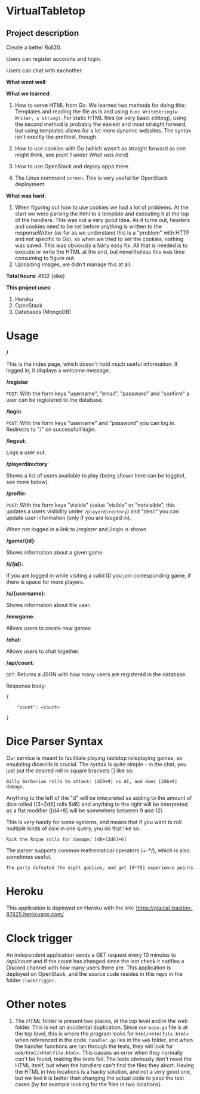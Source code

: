 # VirtualTabletop
## Project description

Create a better Roll20.

Users can register accounts and login.

Users can chat with eachother.


**What went well**:


**What we learned**:
1. How to serve HTML from Go. We learned two methods for doing this: Templates and reading the file as is and using ```func WriteString(w Writer, s string)```. For static HTML files (or very basic editing), using the second method is probably the easiest and most straight forward, but using templates allows for a lot more dynamic websites. The syntax isn't exactly the prettiest, though.

2. How to use cookies with Go (which wasn't as straight forward as one might think, see point 1 under *What was hard*)

3. How to use OpenStack and deploy apps there.

4. The Linux command ```screen```. This is very useful for OpenStack deployment.


**What was hard**:
1. When figuring out how to use cookies we had a lot of problems. At the start we were parsing the html to a template and executing it at the top of the handlers. This was not a very good idea. As it turns out, headers and cookies need to be set before anything is written to the responseWriter (as far as we understand this is a "problem" with HTTP and not specific to Go), so when we tried to set the cookies, nothing was saved. This was obviously a fairly easy fix. All that is needed is to execute or write the HTML at the end, but nevertheless this was time consuming to figure out.
2. Uploading images, we didn't manage this at all.

**Total hours**:
4102 (sike)

**This project uses**:
1. Heroku
2. OpenStack
3. Databases (MongoDB)

# Usage
**/**

This is the index page, which doesn't hold much useful information. If logged in, it displays a welcome message.

**/register**

```POST```: With the form keys "username", "email", "password" and "confirm" a user can be registered to the database.

**/login**:

```POST```: With the form keys "username" and "password" you can log in. Redirects to "/" on successfull login.


**/logout**:

Logs a user out.


**/playerdirectory**:

Shows a list of users available to play (being shown here can be toggled, see more below).

**/profile**:

```POST```: With the form keys "visible" (value "visible" or "notvisible", this updates a users visibility under ```/playerdirectory```) and "desc" you can update user information (only if you are looged in).

When not logged in a link to /register and /login is shown.


**/game/{id}**:

Shows information about a given game.


**/i/{id}**:

If you are logged in while visiting a valid ID you join corresponding game, if there is space for more players.


**/u/{username}**:

Shows information about the user.


**/newgame**:

Allows users to create new games


**/chat**:

Allows users to chat together.


**/api/count**:

```GET```: Returns a JSON with how many users are registered in the database.

Response body:


```
{

    "count": <count>
    
}
```

# Dice Parser Syntax

Our service is meant to facilitate playing tabletop roleplaying games, so emulating dicerolls is crucial. The syntax is quite simple - in the chat, you just put the desired roll in square brackets [] like so:

```
Billy Barbarian rolls to attack: [d20+9] vs AC, and does [2d6+8] damage.
```


Anything to the left of the "d" will be interpreted as adding to the amount of dice rolled ([3+2d6] rolls 5d6) and anything to the right will be interpreted as a flat modifier ([d4+8] will be somewhere between 9 and 12).

This is very handy for some systems, and means that if you want to roll multiple kinds of dice in one query, you do that like so:

```
Rick the Rogue rolls for damage: [d8+[2d6]+6]
```

The parser supports common mathematical operators (+-*/), which is also sometimes useful.

```
The party defeated the eight goblins, and get [8*75] experience points
```


# Heroku
This application is deployed on Heroku with the link: https://glacial-bastion-87425.herokuapp.com/


# Clock trigger
An independent application sends a GET request every 10 minutes to */api/count* and if the count has changed since the last check it notifies a Discord channel with how many users there are. This application is deployed on OpenStack, and the source code resides
in this repo in the folder ```clocktrigger```.


# Other notes
1. The *HTML* folder is present two places, at the top level and in the *web* folder. This is not an accidental duplication. Since our ```main.go``` file is at the top level, this is where the program looks for ```html/<htmlfile.html>``` when referenced in the code. ```handler.go``` lies in the ```web``` folder, and when the handler functions are ran through the tests, they will look for ```web/html/<htmlfile.html>```. This causes an error when they normally can't be found, making the tests fail. The tests obviously don't need the HTML itself, but when the handlers can't find the files they abort. Having the HTML in two locations is a hacky solution, and not a very good one, but we feel it is better than changing the actual code to pass the test cases (by for example looking for the files in two locations). 
